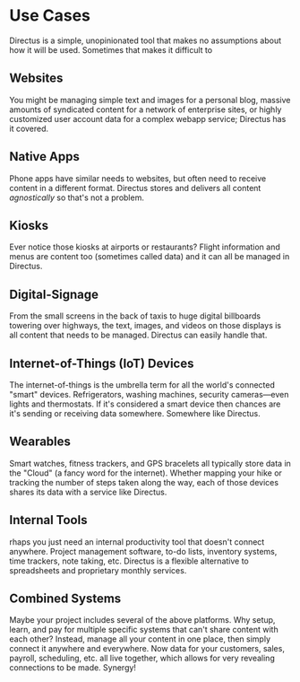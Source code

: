# Use Cases

Directus is a simple, unopinionated tool that makes no assumptions about how it will be used. Sometimes that makes it difficult to

## Websites

You might be managing simple text and images for a personal blog, massive amounts of syndicated content for a network of enterprise sites, or highly customized user account data for a complex webapp service; Directus has it covered.

## Native Apps

Phone apps have similar needs to websites, but often need to receive content in a different format. Directus stores and delivers all content _agnostically_ so that's not a problem.

## Kiosks

Ever notice those kiosks at airports or restaurants? Flight information and menus are content too (sometimes called data) and it can all be managed in Directus.

## Digital-Signage

From the small screens in the back of taxis to huge digital billboards towering over highways, the text, images, and videos on those displays is all content that needs to be managed. Directus can easily handle that.

## Internet-of-Things (IoT) Devices

The internet-of-things is the umbrella term for all the world's connected "smart" devices. Refrigerators, washing machines, security cameras—even lights and thermostats. If it's considered a smart device then chances are it's sending or receiving data somewhere. Somewhere like Directus.

## Wearables

Smart watches, fitness trackers, and GPS bracelets all typically store data in the "Cloud" (a fancy word for the internet). Whether mapping your hike or tracking the number of steps taken along the way, each of those devices shares its data with a service like Directus.

## Internal Tools

rhaps you just need an internal productivity tool that doesn't connect anywhere. Project management software, to-do lists, inventory systems, time trackers, note taking, etc. Directus is a flexible alternative to spreadsheets and proprietary monthly services.

## Combined Systems

Maybe your project includes several of the above platforms. Why setup, learn, and pay for multiple specific systems that can't share content with each other? Instead, manage all your content in one place, then simply connect it anywhere and everywhere. Now data for your customers, sales, payroll, scheduling, etc. all live together, which allows for very revealing connections to be made. Synergy!